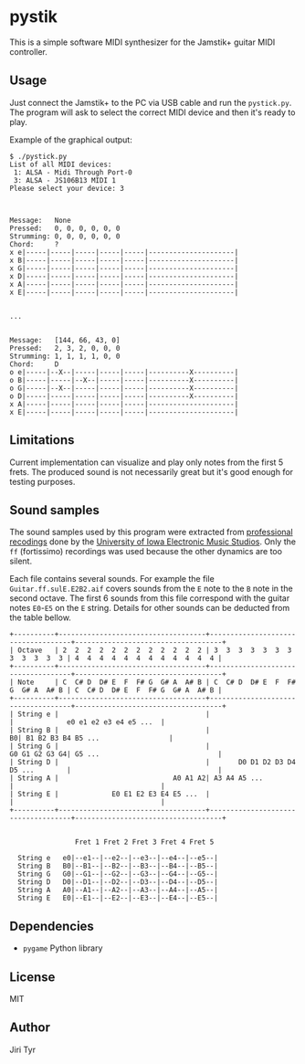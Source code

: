 pystik
======

This is a simple software MIDI synthesizer for the Jamstik+ guitar MIDI
controller.


Usage
-----

Just connect the Jamstik+ to the PC via USB cable and run the `pystick.py`. The
program will ask to select the correct MIDI device and then it's ready to play.

Example of the graphical output:

```
$ ./pystick.py
List of all MIDI devices:
 1: ALSA - Midi Through Port-0
 3: ALSA - JS106B13 MIDI 1
Please select your device: 3



Message:   None
Pressed:   0, 0, 0, 0, 0, 0
Strumming: 0, 0, 0, 0, 0, 0
Chord:     ?
x e|-----|-----|-----|-----|-----|---------------------|
x B|-----|-----|-----|-----|-----|---------------------|
x G|-----|-----|-----|-----|-----|---------------------|
x D|-----|-----|-----|-----|-----|---------------------|
x A|-----|-----|-----|-----|-----|---------------------|
x E|-----|-----|-----|-----|-----|---------------------|


...


Message:   [144, 66, 43, 0]
Pressed:   2, 3, 2, 0, 0, 0
Strumming: 1, 1, 1, 1, 0, 0
Chord:     D
o e|-----|--X--|-----|-----|-----|----------X----------|
o B|-----|-----|--X--|-----|-----|----------X----------|
o G|-----|--X--|-----|-----|-----|----------X----------|
o D|-----|-----|-----|-----|-----|----------X----------|
x A|-----|-----|-----|-----|-----|---------------------|
x E|-----|-----|-----|-----|-----|---------------------|
```


Limitations
-----------

Current implementation can visualize and play only notes from the first 5
frets. The produced sound is not necessarily great but it's good enough for
testing purposes.


Sound samples
-------------

The sound samples used by this program were extracted from
[professional recodings](http://theremin.music.uiowa.edu/MISguitar.html) done
by the [University of Iowa Electronic Music Studios](http://theremin.music.uiowa.edu/MIS.html).
Only the `ff` (fortissimo) recordings was used because the other dynamics are
too silent.

Each file contains several sounds. For example the file
`Guitar.ff.sulE.E2B2.aif` covers sounds from the `E` note to the `B` note in
the second octave. The first 6 sounds from this file correspond with the guitar
notes `E0`-`E5` on the `E` string. Details for other sounds can be deducted
from the table bellow.

```
+----------+------------------------------------+------------------------------------+------------------------------------+
| Octave   | 2  2  2  2  2  2  2  2  2  2  2  2 | 3  3  3  3  3  3  3  3  3  3  3  3 | 4  4  4  4  4  4  4  4  4  4  4  4 |
+----------+------------------------------------+------------------------------------+------------------------------------+
| Note     | C  C# D  D# E  F  F# G  G# A  A# B | C  C# D  D# E  F  F# G  G# A  A# B | C  C# D  D# E  F  F# G  G# A  A# B |
+----------+------------------------------------+------------------------------------+------------------------------------+
| String e |                                    |                                    |             e0 e1 e2 e3 e4 e5 ...  |
| String B |                                    |                                  B0| B1 B2 B3 B4 B5 ...                 |
| String G |                                    |                      G0 G1 G2 G3 G4| G5 ...                             |
| String D |                                    |       D0 D1 D2 D3 D4 D5 ...        |                                    |
| String A |                            A0 A1 A2| A3 A4 A5 ...                       |                                    |
| String E |             E0 E1 E2 E3 E4 E5 ...  |                                    |                                    |
+----------+------------------------------------+------------------------------------+------------------------------------+


                Fret 1 Fret 2 Fret 3 Fret 4 Fret 5

  String e   e0|--e1--|--e2--|--e3--|--e4--|--e5--|
  String B   B0|--B1--|--B2--|--B3--|--B4--|--B5--|
  String G   G0|--G1--|--G2--|--G3--|--G4--|--G5--|
  String D   D0|--D1--|--D2--|--D3--|--D4--|--D5--|
  String A   A0|--A1--|--A2--|--A3--|--A4--|--A5--|
  String E   E0|--E1--|--E2--|--E3--|--E4--|--E5--|
```


Dependencies
------------

- `pygame` Python library


License
-------

MIT


Author
------

Jiri Tyr
